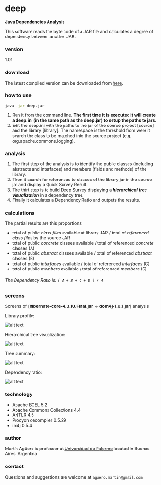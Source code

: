 # deep
**Java Dependencies Analysis**

This software reads the byte code of a JAR file and calculates a degree of dependency between another JAR.

### version
1.01

### download
The latest compiled version can be downloaded from [here].

### how to use
```sh
java -jar deep.jar
```
1. Run it from the command line.
**The first time it is executed it will create a deep.ini (in the same path as the deep.jar) to setup the paths to jars.**
2. Edit the deep.ini with the paths to the jar of the source project [source] and the library [library]. The namespace is the threshold from were it search the class to be matched into the source project (e.g. org.apache.commons.logging).

### analysis
1. The first step of the analysis is to identify the public classes (including abstracts and interfaces) and members (fields and methods) of the library.
2. Then it search for references to classes of the library jar in the source jar and display a Quick Survey Result.
3. The thirt step is to build Deep Survey displaying a **_hierarchical tree visualization_** in a dependency tree.
4. Finally it calculates a Dependency Ratio and outputs the results.

### calculations
The partial results are this proportions:
* total of public *class files* available at librery JAR / total of *referenced class files* by the source JAR
* total of public *concrete* classes available / total of referenced *concrete* classes (A)
* total of public *abstract* classes available / total of referenced *abstract* classes (B)
* total of public *interfaces* available / total of referenced *interfaces* (C)
* total of public *members* available / total of referenced *members* (D)

###### The Dependency Ratio is: `( A + B + C + D ) / 4`

### screens
Screens of [**hibernate-core-4.3.10.Final.jar** -> **dom4j-1.6.1.jar**] analysis

Library profile:

![alt text](https://dl.dropboxusercontent.com/u/13410677/deep/img/lib-profile-scr.jpg "Library profile")

Hierarchical tree visualization:

![alt text](https://dl.dropboxusercontent.com/u/13410677/deep/img/tree-scr.jpg "Tree view")

Tree summary:

![alt text](https://dl.dropboxusercontent.com/u/13410677/deep/img/tree-sum-scr.jpg "Tree summary")

Dependency ratio:

![alt text](https://dl.dropboxusercontent.com/u/13410677/deep/img/dep-ratio-scr.jpg "Dependency ratio")

### technology
* Apache BCEL 5.2
* Apache Commons Collections 4.4
* ANTLR 4.5
* Procyon decompiler 0.5.29
* ini4j 0.5.4

### author
Martín Agüero is professor at [Universidad de Palermo] located in Buenos Aires, Argentina

### contact
Questions and suggestions are welcome at `aguero.martin@gmail.com`

[here]:http://bit.ly/deep-jar
[Universidad de Palermo]: http://www.palermo.edu
